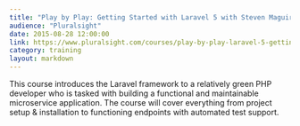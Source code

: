 ```yaml
---
title: "Play by Play: Getting Started with Laravel 5 with Steven Maguire"
audience: "Pluralsight"
date: 2015-08-28 12:00:00
link: https://www.pluralsight.com/courses/play-by-play-laravel-5-getting-started
category: training
layout: markdown
---
```


This course introduces the Laravel framework to a relatively green PHP developer who is tasked with building a functional and maintainable microservice application. The course will cover everything from project setup & installation to functioning endpoints with automated test support.
